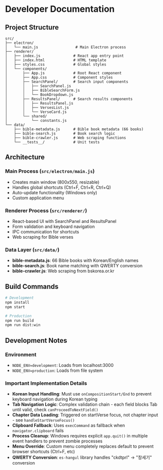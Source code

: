 # Developer Documentation

## Project Structure

```
src/
├── electron/
│   └── main.js                 # Main Electron process
├── renderer/
│   ├── index.js               # React app entry point
│   ├── index.html             # HTML template
│   ├── styles.css             # Global styles
│   └── components/
│       ├── App.js             # Root React component
│       ├── App.css            # Component styles
│       ├── SearchPanel/       # Search input components
│       │   ├── SearchPanel.js
│       │   ├── BibleSearchForm.js
│       │   └── BookDropdown.js
│       ├── ResultsPanel/      # Search results components
│       │   ├── ResultsPanel.js
│       │   ├── VersesList.js
│       │   └── VerseCard.js
│       └── shared/
│           └── constants.js
└── data/
    ├── bible-metadata.js      # Bible book metadata (66 books)
    ├── bible-search.js        # Book search logic
    ├── bible-crawler.js       # Web scraping functions
    └── __tests__/             # Unit tests
```

## Architecture

### Main Process (`src/electron/main.js`)
- Creates main window (800x550, resizable)
- Handles global shortcuts (Ctrl+F, Ctrl+R, Ctrl+Q)
- Auto-update functionality (Windows only)
- Custom application menu

### Renderer Process (`src/renderer/`)
- React-based UI with SearchPanel and ResultsPanel
- Form validation and keyboard navigation
- IPC communication for shortcuts
- Web scraping for Bible verses

### Data Layer (`src/data/`)
- **bible-metadata.js**: 66 Bible books with Korean/English names
- **bible-search.js**: Book name matching with QWERTY conversion
- **bible-crawler.js**: Web scraping from bskorea.or.kr

## Build Commands

```bash
# Development
npm install
npm start

# Production
npm run build
npm run dist:win
```

## Development Notes

### Environment
- `NODE_ENV=development`: Loads from localhost:3000
- `NODE_ENV=production`: Loads from file system

### Important Implementation Details
- **Korean Input Handling**: Must use `onCompositionStart/End` to prevent keyboard navigation during Korean typing
- **Tab Navigation Logic**: Complex validation chain - each field blocks Tab until valid, check `canProceedToNextField()`
- **Chapter Data Loading**: Triggered on startVerse focus, not chapter input - see `handleStartVerseFocus()`
- **Clipboard Fallback**: Uses `execCommand` as fallback when `navigator.clipboard` fails
- **Process Cleanup**: Windows requires explicit `app.quit()` in multiple event handlers to prevent zombie processes
- **Menu Override**: Custom menu completely replaces default to prevent browser shortcuts (Ctrl+F, etc)
- **QWERTY Conversion**: `es-hangul` library handles "ckdtprl" → "창세기" conversion